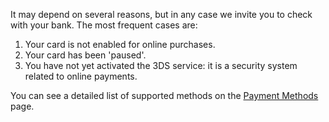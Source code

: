 It may depend on several reasons, but in any case we invite you to check with your bank.
The most frequent cases are:
1. Your card is not enabled for online purchases.
2. Your card has been 'paused'.
3. You have not yet activated the 3DS service: it is a security system related to online payments.

You can see a detailed list of supported methods on the [Payment Methods](https://io.italia.it/metodi-pagamento) page.